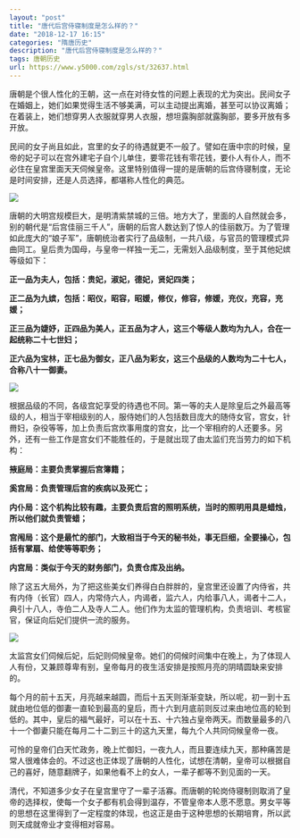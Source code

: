 ```yaml
---
layout: "post"
title: "唐代后宫侍寝制度是怎么样的？"
date: "2018-12-17 16:15"
categories: "隋唐历史"
description: "唐代后宫侍寝制度是怎么样的？"
tags: 唐朝历史
url: https://www.y5000.com/zgls/st/32637.html
---
```






唐朝是个很人性化的王朝，这一点在对待女性的问题上表现的尤为突出。民间女子在婚姻上，她们如果觉得生活不够美满，可以主动提出离婚，甚至可以协议离婚；在着装上，她们想穿男人衣服就穿男人衣服，想坦露胸部就露胸部，要多开放有多开放。

民间的女子尚且如此，宫里的女子的待遇就更不一般了。譬如在唐中宗的时候，皇帝的妃子可以在宫外建宅子自个儿单住，要零花钱有零花钱，要仆人有仆人，而不必住在皇宫里面天天伺候皇帝。这里特别值得一提的是唐朝的后宫侍寝制度，无论是时间安排，还是人员选择，都堪称人性化的典范。

![](https://img.y5000.com/uploads/allimg/180910/15-1P910163101125.jpg)

唐朝的大明宫规模巨大，是明清紫禁城的三倍。地方大了，里面的人自然就会多，别的朝代是“后宫佳丽三千人”，唐朝的后宫人数达到了惊人的佳丽数万。为了管理如此庞大的“娘子军”，唐朝统治者实行了品级制，一共八级，与官员的管理模式异曲同工。皇后贵为国母，与皇帝一样独一无二，无需划入品级制度，至于其他妃嫔等级如下：

**正一品为夫人，包括：贵妃，淑妃，德妃，贤妃四类；**

**正二品为九嫔，包括：昭仪，昭容，昭媛，修仪，修容，修媛，充仪，充容，充媛；**

**正三品为婕妤，正四品为美人，正五品为才人，这三个等级人数均为九人，合在一起统称二十七世妇；**

**正六品为宝林，正七品为御女，正八品为彩女，这三个品级的人数均为二十七人，合称八十一御妻。**

![](https://img.y5000.com/uploads/allimg/180910/15-1P910161F9402.jpg)

根据品级的不同，各级宫妃享受的待遇也不同。第一等的夫人是除皇后之外最高等级的人，相当于宰相级别的人，服侍她们的人包括数目庞大的随侍女官，宫女，针黹妇，杂役等等，加上负责后宫炊事用度的宫女，比一个宰相府的人还要多。另外，还有一些工作是宫女们不能胜任的，于是就出现了由太监们充当劳力的如下机构：

**掖庭局：主要负责掌握后宫簿籍；**

**奚宫局：负责管理后宫的疾病以及死亡；**

**内仆局：这个机构比较有趣，主要负责后宫的照明系统，当时的照明用具是蜡烛，所以他们就负责管蜡；**

**宫闱局：这个是最忙的部门，大致相当于今天的秘书处，事无巨细，全要操心，包括有掌扇、给使等等职务；**

**内宫局：类似于今天的财务部门，负责仓库及出纳。**

除了这五大局外，为了把这些美女们养得白白胖胖的，皇宫里还设置了内侍省，共有内侍（长官）四人，内常侍六人，内谒者，监六人，内给事八人，谒者十二人，典引十八人，寺伯二人及寺人二人。他们作为太监的管理机构，负责培训、考核宦官，保证向后妃们提供一流的服务。

![](https://img.y5000.com/uploads/allimg/180910/15-1P910161P1U0.jpg)

太监宫女们伺候后妃，后妃则伺候皇帝。她们的伺候时间集中在晚上，为了体现人人有份，又兼顾尊卑有别，皇帝每月的夜生活安排是按照月亮的阴晴圆缺来安排的。

每个月的前十五天，月亮越来越圆，而后十五天则渐渐变缺，所以呢，初一到十五就由地位低的御妻一直轮到最高的皇后，而十六到月底前则反过来由地位高的轮到低的。其中，皇后的福气最好，可以在十五、十六独占皇帝两天。而数量最多的八十一个御妻只能在每月二十二到三十的这九天里，每九个人共同伺候皇帝一夜。

可怜的皇帝们白天忙政务，晚上忙御妇，一夜九人，而且要连续九天，那种痛苦是常人很难体会的。不过这也正体现了唐朝的人性化，试想在清朝，皇帝可以根据自己的喜好，随意翻牌子，如果他看不上的女人，一辈子都等不到见面的一天。

清代，不知道多少女子在皇宫里守了一辈子活寡。而唐朝的轮岗侍寝制则取消了皇帝的选择权，使每一个女子都有机会得到温存，不管皇帝本人愿不愿意。男女平等的思想在这里得到了一定程度的体现，也这正是由于这种思想的长期培育，所以武则天成就帝业才变得相对容易。
